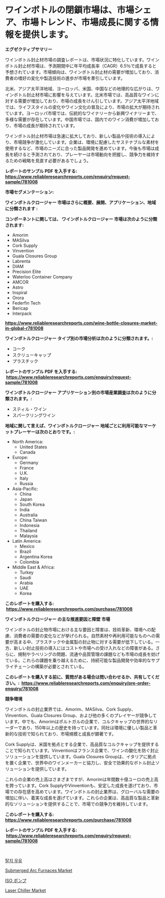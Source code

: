 <p><h1>ワインボトルの閉鎖市場は、市場シェア、市場トレンド、市場成長に関する情報を提供します。</h1></p><p><strong>エグゼクティブサマリー</strong></p>
<p><p>ワインボトル封止材市場の調査レポートは、市場状況に特化しています。ワインボトル封止材市場は、予測期間中に年平均成長率（CAGR）6.5％で成長すると予想されています。市場傾向は、ワインボトル封止材の需要が増加しており、消費者の嗜好の変化や製造技術の進歩が市場を牽引しています。</p><p>北米、アジア太平洋地域、ヨーロッパ、米国、中国などの地理的な広がりは、ワインボトル封止材市場に影響を与えています。北米市場では、高品質なワインに対する需要が増加しており、市場の成長をけん引しています。アジア太平洋地域では、ライフスタイルの変化やワイン文化の普及により、市場の拡大が期待されています。ヨーロッパ市場では、伝統的なワイナリーから新興ワイナリーまで、多様な需要が存在しています。中国市場では、国内でのワイン消費が増加しており、市場の成長が期待されています。</p><p>ワインボトル封止材市場は急速に拡大しており、新しい製品や技術の導入により、市場競争が激化しています。企業は、環境に配慮したサステナブルな素材を使用するなど、市場のニーズに合った製品開発を進めています。今後も市場は成長を続けると予測されており、プレーヤーは市場動向を把握し、競争力を維持するための戦略を見直す必要があるでしょう。</p></p>
<p><strong>レポートのサンプル PDF を入手する: <a href="https://www.reliableresearchreports.com/enquiry/request-sample/781008">https://www.reliableresearchreports.com/enquiry/request-sample/781008</a></strong></p>
<p><strong>市場セグメンテーション:</strong></p>
<p><strong> ワインボトルクロージャー 市場はさらに概要、展開、アプリケーション、地域に分類されます :</strong></p>
<p><strong>コンポーネントに関しては、 ワインボトルクロージャー 市場は次のように分類されます: &nbsp;</strong></p>
<p><ul><li>Amorim</li><li>MASilva</li><li>Cork Supply</li><li>Vinvention</li><li>Guala Closures Group</li><li>Labrenta</li><li>DIAM</li><li>Precision Elite</li><li>Waterloo Container Company</li><li>AMCOR</li><li>Astro</li><li>Inspiral</li><li>Orora</li><li>Federfin Tech</li><li>Bericap</li><li>Interpack</li></ul></p>
<p><strong><a href="https://www.reliableresearchreports.com/wine-bottle-closures-market-in-global-r781008">https://www.reliableresearchreports.com/wine-bottle-closures-market-in-global-r781008</a></strong></p>
<p><strong> ワインボトルクロージャー タイプ別の市場分析は次のように分類されます。:</strong></p>
<p><ul><li>コーク</li><li>スクリューキャップ</li><li>プラスチック</li></ul></p>
<p><strong>レポートのサンプル PDF を入手する: &nbsp;<a href="https://www.reliableresearchreports.com/enquiry/request-sample/781008">https://www.reliableresearchreports.com/enquiry/request-sample/781008</a></strong></p>
<p><strong> ワインボトルクロージャー アプリケーション別の市場産業調査は次のように分類されます。:</strong></p>
<p><ul><li>スティル・ワイン</li><li>スパークリングワイン</li></ul></p>
<p><strong>地域に関して言えば、ワインボトルクロージャー 地域ごとに利用可能なマーケットプレーヤーは次のとおりです。:</strong></p>
<p><ul>
    <li>
        North America:
        <ul>
            <li>United States</li>
            <li>Canada</li>
        </ul>
    </li>
    <li>
        Europe:
        <ul>
            <li>Germany</li>
            <li>France</li>
            <li>U.K.</li>
            <li>Italy</li>
            <li>Russia</li>
        </ul>
    </li>
    <li>
        Asia-Pacific:
        <ul>
            <li>China</li>
            <li>Japan</li>
            <li>South Korea</li>
            <li>India</li>
            <li>Australia</li>
            <li>China Taiwan</li>
            <li>Indonesia</li>
            <li>Thailand</li>
            <li>Malaysia</li>
        </ul>
    </li>
    <li>
        Latin America:
        <ul>
            <li>Mexico</li>
            <li>Brazil</li>
            <li>Argentina Korea</li>
            <li>Colombia</li>
        </ul>
    </li>
    <li>
        Middle East & Africa:
        <ul>
            <li>Turkey</li>
            <li>Saudi</li>
            <li>Arabia</li>
            <li>UAE</li>
            <li>Korea</li>
        </ul>
    </li>
    </ul></p>
<p><strong>このレポートを購入する: &nbsp;<a href="https://www.reliableresearchreports.com/purchase/781008">https://www.reliableresearchreports.com/purchase/781008</a></strong></p>
<p><strong>ワインボトルクロージャー の主な推進要因と障壁 市場</strong></p>
<p><p>ワインボトルの封止物市場における主な要因と障害は、技術革新、環境への配慮、消費者の需要の変化などが挙げられる。自然素材や再利用可能なものへの需要が高まる中、プラスチックや金属製の封止物に対する需要が低下している。一方、新しい封止技術の導入にはコストや市場への受け入れなどの障害がある。さらに、規制やラベリングの問題、流通や品質管理の課題なども市場の成長を妨げている。これらの課題を乗り越えるために、持続可能な製品開発や効率的なサプライチェーンの構築が必要とされている。</p></p>
<p><strong>このレポートを購入する前に、質問がある場合は問い合わせるか、共有してください。:&nbsp; <a href="https://www.reliableresearchreports.com/enquiry/pre-order-enquiry/781008">https://www.reliableresearchreports.com/enquiry/pre-order-enquiry/781008</a></strong></p>
<p><strong>競争環境</strong></p>
<p><p>ワインボトルの封止業界では、Amorim、MASilva、Cork Supply、Vinvention、Guala Closures Group、および他の多くのプレイヤーが競争しています。中でも、Amorimはポルトガルの企業で、コルクキャップの世界的なリーダーであり、150年以上の歴史を持っています。同社は環境に優しい製品と革新的な技術で知られており、市場規模と成長が顕著です。</p><p>Cork Supplyは、米国を拠点とする企業で、高品質なコルクキャップを提供することで知られています。Vinventionはフランス企業で、ワインの酸化を防ぐ封止ソリューションを提供しています。Guala Closures Groupは、イタリアに拠点を置く企業で、世界中のワインメーカーと協力し、安全で効果的なボトル封止ソリューションを提供しています。</p><p>これらの企業の売上高はさまざまですが、Amorimは年間数十億ユーロの売上高を誇っています。Cork SupplyやVinventionも、安定した成長を遂げており、市場での存在感を高めています。ワインボトルの封止業界は、グローバルな需要の増加に伴い、着実な成長を遂げています。これらの企業は、高品質な製品と革新的なソリューションを提供することで、市場での競争力を維持しています。</p></p>
<p><strong>このレポートを購入する: &nbsp; <a href="https://www.reliableresearchreports.com/purchase/781008">https://www.reliableresearchreports.com/purchase/781008</a></strong></p>
<p><strong>レポートのサンプル PDF を入手する: &nbsp;<a href="https://www.reliableresearchreports.com/enquiry/request-sample/781008">https://www.reliableresearchreports.com/enquiry/request-sample/781008</a></strong><strong></strong></p>
<p>&nbsp;</p>
<p><p><a href="https://github.com/sammyUltyylrich9067856/Market-Research-Report-List-1/blob/main/244759730458.md">탈지 우유</a></p><p><a href="https://github.com/gdfhhhj/Market-Research-Report-List-4/blob/main/submerged-arc-furnaces-market.md">Submerged Arc Furnaces Market</a></p><p><a href="https://github.com/ReyesKohler20231/Market-Research-Report-List-1/blob/main/324274333157.md">ISO ポンプ</a></p><p><a href="https://github.com/julyju69/Market-Research-Report-List-2/blob/main/laser-chiller-market.md">Laser Chiller Market</a></p></p>